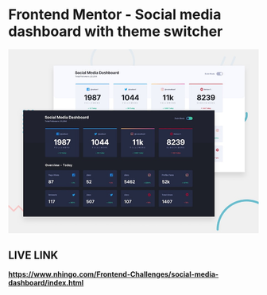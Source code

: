 # Frontend Mentor - Social media dashboard with theme switcher

![Design preview for the Social media dashboard with theme switcher coding challenge](./design/desktop-design.jpg)

## LIVE LINK

**https://www.nhingo.com/Frontend-Challenges/social-media-dashboard/index.html**
